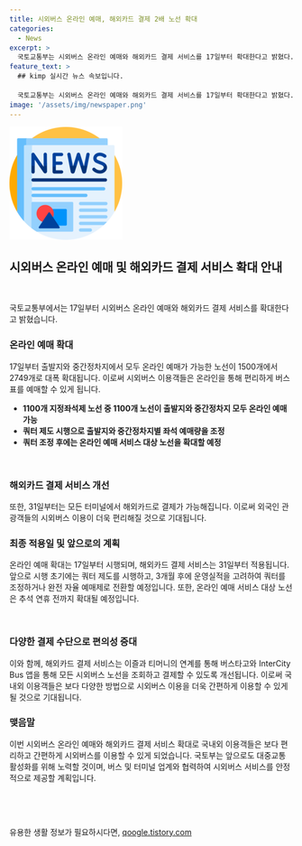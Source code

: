```yaml
---
title: 시외버스 온라인 예매, 해외카드 결제 2배 노선 확대
categories:
  - News
excerpt: >
  국토교통부는 시외버스 온라인 예매와 해외카드 결제 서비스를 17일부터 확대한다고 밝혔다. 기존 1500개에서 2749개로 늘어난 온라인 예매 가능 노선은 중간정차지에서도 예매가 가능해졌다. 지정좌석제를 시행하는 노선 중 1100개는 중간정차지에서도 온라인 예매 가능해져 이용객들의 편의성이 증가할 것으로 예상된다. 또한, 해외카드 결제도 31일부터 모든 터미널에서 가능해져 외국인 관광객들에게도 편의를 제공한다. 국토부는 온라인 예매 서비스를 점차 확대할 예정이며, 버스·터미널 업계와의 협의를 통해 서비스를 개선하고 활성화할 계획이다.
feature_text: >
  ## kimp 실시간 뉴스 속보입니다.

  국토교통부는 시외버스 온라인 예매와 해외카드 결제 서비스를 17일부터 확대한다고 밝혔다. 기존 1500개에서 2749개로 늘어난 온라인 예매 가능 노선은 중간정차지에서도 예매가 가능해졌다. 지정좌석제를 시행하는 노선 중 1100개는 중간정차지에서도 온라인 예매 가능해져 이용객들의 편의성이 증가할 것으로 예상된다. 또한, 해외카드 결제도 31일부터 모든 터미널에서 가능해져 외국인 관광객들에게도 편의를 제공한다. 국토부는 온라인 예매 서비스를 점차 확대할 예정이며, 버스·터미널 업계와의 협의를 통해 서비스를 개선하고 활성화할 계획이다.
image: '/assets/img/newspaper.png'
---
```


<p><img src="/assets/img/newspaper.png" alt="kimplant 속보" /></p>

<h2 data-ke-size="size26">시외버스 온라인 예매 및 해외카드 결제 서비스 확대 안내</h2>

<p data-ke-size="size16">&nbsp;</p>

<p>국토교통부에서는 17일부터 시외버스 온라인 예매와 해외카드 결제 서비스를 확대한다고 밝혔습니다.</p>

<h3 data-ke-size="size22">온라인 예매 확대</h3>

<p data-ke-size="size16">17일부터 출발지와 중간정차지에서 모두 온라인 예매가 가능한 노선이 1500개에서 2749개로 대폭 확대됩니다. 이로써 시외버스 이용객들은 온라인을 통해 편리하게 버스표를 예매할 수 있게 됩니다.</p>

<ul>
<li><b>1100개 지정좌석제 노선 중 1100개 노선이 출발지와 중간정차지 모두 온라인 예매 가능</b></li>
<li><b>쿼터 제도 시행으로 출발지와 중간정차지별 좌석 예매량을 조정</b></li>
<li><b>쿼터 조정 후에는 온라인 예매 서비스 대상 노선을 확대할 예정</b></li>
</ul>

<p data-ke-size="size16">&nbsp;</p>

<h3 data-ke-size="size22">해외카드 결제 서비스 개선</h3>

<p data-ke-size="size16">또한, 31일부터는 모든 터미널에서 해외카드로 결제가 가능해집니다. 이로써 외국인 관광객들의 시외버스 이용이 더욱 편리해질 것으로 기대됩니다.</p>

<h3 data-ke-size="size22">최종 적용일 및 앞으로의 계획</h3>

<p data-ke-size="size16">온라인 예매 확대는 17일부터 시행되며, 해외카드 결제 서비스는 31일부터 적용됩니다. 앞으로 시행 초기에는 쿼터 제도를 시행하고, 3개월 후에 운영실적을 고려하여 쿼터를 조정하거나 완전 자율 예매제로 전환할 예정입니다. 또한, 온라인 예매 서비스 대상 노선은 추석 연휴 전까지 확대될 예정입니다.</p>

<p data-ke-size="size16">&nbsp;</p>

<h3 data-ke-size="size22">다양한 결제 수단으로 편의성 증대</h3>

<p data-ke-size="size16">이와 함께, 해외카드 결제 서비스는 이즐과 티머니의 연계를 통해 버스타고와 InterCity Bus 앱을 통해 모든 시외버스 노선을 조회하고 결제할 수 있도록 개선됩니다. 이로써 국내외 이용객들은 보다 다양한 방법으로 시외버스 이용을 더욱 간편하게 이용할 수 있게 될 것으로 기대됩니다.</p>

<h3 data-ke-size="size22">맺음말</h3>

<p data-ke-size="size16">이번 시외버스 온라인 예매와 해외카드 결제 서비스 확대로 국내외 이용객들은 보다 편리하고 간편하게 시외버스를 이용할 수 있게 되었습니다. 국토부는 앞으로도 대중교통 활성화를 위해 노력할 것이며, 버스 및 터미널 업계와 협력하여 시외버스 서비스를 안정적으로 제공할 계획입니다.</p>

<p data-ke-size="size16">&nbsp;</p>

<p data-ke-size="size16">&nbsp;</p>
유용한 생활 정보가 필요하시다면, <a href="https://qoogle.tistory.com" rel="dofollow">qoogle.tistory.com</a>


